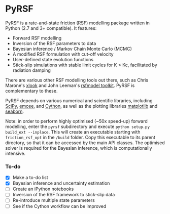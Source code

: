 # PyRSF
PyRSF is a rate-and-state friction (RSF) modelling package written in Python (2.7 and 3+ compatible). It features:

* Forward RSF modelling
* Inversion of the RSF parameters to data
* Bayesian inference / Markov Chain Monte Carlo (MCMC)
* A modified RSF formulation with cut-off velocity
* User-defined state evolution functions
* Stick-slip simulations with stable limit cycles for K < Kc, facilitated by radiation damping

There are various other RSF modelling tools out there, such as Chris Marone's [xlook](https://github.com/PennStateRockandSedimentMechanics/xlook) and John Leeman's [rsfmodel toolkit](https://github.com/jrleeman/rsfmodel). PyRSF is complementary to these.

PyRSF depends on various numerical and scientific libraries, including [SciPy](https://scipy.org/), [emcee](http://dfm.io/emcee/), and [Cython](http://cython.org/), as well as the plotting libraries [matplotlib](https://matplotlib.org/) and [seaborn](https://seaborn.pydata.org/).

Note: in order to perform highly optimised (~50x speed-up) forward modelling, enter the `pyrsf` subdirectory and execute `python setup.py build_ext --inplace`. This will create an executable starting with `friction_rsf_opt` in the `/build` folder. Copy this executable to its parent directory, so that it can be accessed by the main API classes. The optimised solver is required for the Bayesian inference, which is computationally intensive.

### To-do

- [x] Make a to-do list
- [X] Bayesian inference and uncertainty estimation
- [ ] Create an iPython notebooks
- [ ] Inversion of the RSF framework to stick-slip data
- [ ] Re-introduce multiple state parameters
- [ ] See if the Cython workflow can be improved
